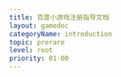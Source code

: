 ```yaml
---
title: 百度小游戏注册指导文档
layout: gamedoc
categoryName: introduction
topic: prerare
level: root
priority: 01-00
---
```


